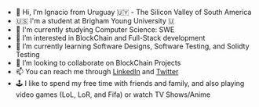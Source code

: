 - 👋 Hi, I’m Ignacio from Uruguay 🇺🇾 - The Silicon Valley of South America
- 🇺🇸 I'm a student at Brigham Young University 🇺
- 📖 I'm currently studying Computer Science: SWE
- 👀 I’m interested in BlockChain and Full-Stack development
- 🌱 I’m currently learning Software Designs, Software Testing, and Solidty Testing
- 💞️ I’m looking to collaborate on BlockChain Projects
- 📫 You can reach me through [LinkedIn](https://www.linkedin.com/in/ignacio-almeida/) and [Twitter](https://twitter.com/IgnacioRdeAlme3)
- 🕹 I like to spend my free time with friends and family, and also playing video games (LoL, LoR, and Fifa) or watch TV Shows/Anime

<!---
IgnacioAlmeida/IgnacioAlmeida is a ✨ special ✨ repository because its `README.md` (this file) appears on your GitHub profile.
You can click the Preview link to take a look at your changes.
--->
